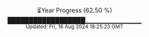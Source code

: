 <p align="center">
⏳Year Progress (62.50 %) <br>
██████████████████▁▁▁▁▁▁▁▁▁▁▁▁ <br>
<sub>Updated: Fri, 16 Aug 2024 18:25:23 GMT</sub>
</p>

